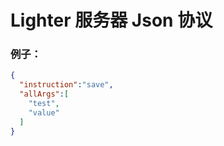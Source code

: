 # Lighter 服务器 Json 协议

### 例子：
```json
{
  "instruction":"save",
  "allArgs":[
    "test", 
    "value"
  ]
}
```
